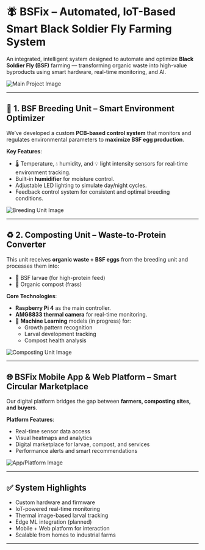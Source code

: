 # 🪰 BSFix – Automated, IoT-Based Smart Black Soldier Fly Farming System

An integrated, intelligent system designed to automate and optimize **Black Soldier Fly (BSF)** farming — transforming organic waste into high-value byproducts using smart hardware, real-time monitoring, and AI.

![Main Project Image](main_image.jpg)

---

## 🧪 1. BSF Breeding Unit – Smart Environment Optimizer

We’ve developed a custom **PCB-based control system** that monitors and regulates environmental parameters to **maximize BSF egg production**.

**Key Features**:
- 🌡️ Temperature, 💧 humidity, and 💡 light intensity sensors for real-time environment tracking.
- Built-in **humidifier** for moisture control.
- Adjustable LED lighting to simulate day/night cycles.
- Feedback control system for consistent and optimal breeding conditions.

![Breeding Unit Image](breeding_unit.jpg)

---

## ♻️ 2. Composting Unit – Waste-to-Protein Converter

This unit receives **organic waste + BSF eggs** from the breeding unit and processes them into:
- 🐛 BSF larvae (for high-protein feed)
- 🌱 Organic compost (frass)

**Core Technologies**:
- **Raspberry Pi 4** as the main controller.
- **AMG8833 thermal camera** for real-time monitoring.
- 🧠 **Machine Learning** models (in progress) for:
  - Growth pattern recognition
  - Larval development tracking
  - Compost health analysis

![Composting Unit Image](composting_unit.jpg)

---

## 🌐 BSFix Mobile App & Web Platform – Smart Circular Marketplace

Our digital platform bridges the gap between **farmers, composting sites, and buyers**.

**Platform Features**:
- Real-time sensor data access
- Visual heatmaps and analytics
- Digital marketplace for larvae, compost, and services
- Performance alerts and smart recommendations

![App/Platform Image](app_platform.jpg)

---

## ✅ System Highlights

- Custom hardware and firmware  
- IoT-powered real-time monitoring  
- Thermal image-based larval tracking  
- Edge ML integration (planned)  
- Mobile + Web platform for interaction  
- Scalable from homes to industrial farms

---

